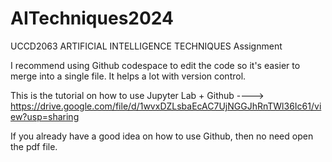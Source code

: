 # AITechniques2024
UCCD2063 ARTIFICIAL INTELLIGENCE TECHNIQUES Assignment

I recommend using Github codespace to edit the code so it's easier to merge into a single file. It helps a lot with version control.

This is the tutorial on how to use Jupyter Lab + Github ----> https://drive.google.com/file/d/1wvxDZLsbaEcAC7UjNGGJhRnTWl36Ic61/view?usp=sharing

If you already have a good idea on how to use Github, then no need open the pdf file.

